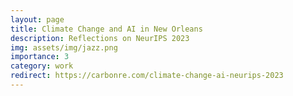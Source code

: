 ```yaml
---
layout: page
title: Climate Change and AI in New Orleans
description: Reflections on NeurIPS 2023
img: assets/img/jazz.png
importance: 3
category: work
redirect: https://carbonre.com/climate-change-ai-neurips-2023
---
```



